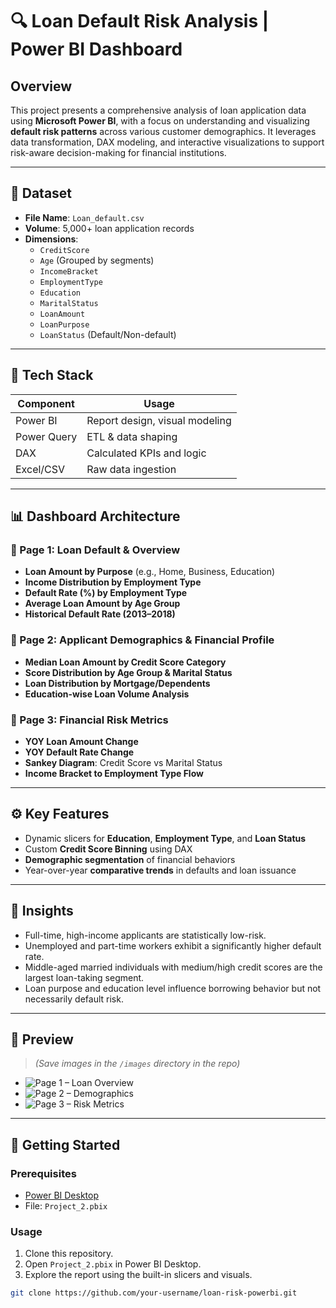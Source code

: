 # 🔍 Loan Default Risk Analysis | Power BI Dashboard

## Overview
This project presents a comprehensive analysis of loan application data using **Microsoft Power BI**, with a focus on understanding and visualizing **default risk patterns** across various customer demographics. It leverages data transformation, DAX modeling, and interactive visualizations to support risk-aware decision-making for financial institutions.

---

## 📁 Dataset
- **File Name**: `Loan_default.csv`
- **Volume**: 5,000+ loan application records
- **Dimensions**:
  - `CreditScore`
  - `Age` (Grouped by segments)
  - `IncomeBracket`
  - `EmploymentType`
  - `Education`
  - `MaritalStatus`
  - `LoanAmount`
  - `LoanPurpose`
  - `LoanStatus` (Default/Non-default)

---

## 🧱 Tech Stack
| Component       | Usage                             |
|----------------|-----------------------------------|
| Power BI       | Report design, visual modeling    |
| Power Query    | ETL & data shaping                |
| DAX            | Calculated KPIs and logic         |
| Excel/CSV      | Raw data ingestion                |

---

## 📊 Dashboard Architecture

### 📘 Page 1: Loan Default & Overview
- **Loan Amount by Purpose** (e.g., Home, Business, Education)
- **Income Distribution by Employment Type**
- **Default Rate (%) by Employment Type**
- **Average Loan Amount by Age Group**
- **Historical Default Rate (2013–2018)**

### 📙 Page 2: Applicant Demographics & Financial Profile
- **Median Loan Amount by Credit Score Category**
- **Score Distribution by Age Group & Marital Status**
- **Loan Distribution by Mortgage/Dependents**
- **Education-wise Loan Volume Analysis**

### 📗 Page 3: Financial Risk Metrics
- **YOY Loan Amount Change**
- **YOY Default Rate Change**
- **Sankey Diagram**: Credit Score vs Marital Status
- **Income Bracket to Employment Type Flow**

---

## ⚙️ Key Features
- Dynamic slicers for **Education**, **Employment Type**, and **Loan Status**
- Custom **Credit Score Binning** using DAX
- **Demographic segmentation** of financial behaviors
- Year-over-year **comparative trends** in defaults and loan issuance

---

## 🧠 Insights
- Full-time, high-income applicants are statistically low-risk.
- Unemployed and part-time workers exhibit a significantly higher default rate.
- Middle-aged married individuals with medium/high credit scores are the largest loan-taking segment.
- Loan purpose and education level influence borrowing behavior but not necessarily default risk.

---

## 📸 Preview

> *(Save images in the `/images` directory in the repo)*

- ![Page 1 – Loan Overview](images/page1.png)
- ![Page 2 – Demographics](images/page2.png)
- ![Page 3 – Risk Metrics](images/page3.png)

---

## 🚀 Getting Started

### Prerequisites
- [Power BI Desktop](https://powerbi.microsoft.com/desktop/)
- File: `Project_2.pbix`

### Usage
1. Clone this repository.
2. Open `Project_2.pbix` in Power BI Desktop.
3. Explore the report using the built-in slicers and visuals.

```bash
git clone https://github.com/your-username/loan-risk-powerbi.git
